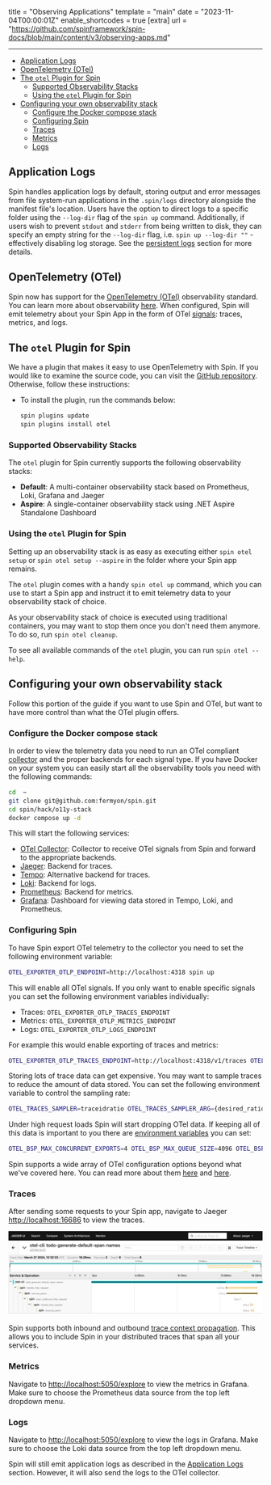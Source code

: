 title = "Observing Applications"
template = "main"
date = "2023-11-04T00:00:01Z"
enable_shortcodes = true
[extra]
url = "https://github.com/spinframework/spin-docs/blob/main/content/v3/observing-apps.md"

---

- [Application Logs](#application-logs)
- [OpenTelemetry (OTel)](#opentelemetry-otel)
- [The `otel` Plugin for Spin](#the-otel-plugin-for-spin)
  - [Supported Observability Stacks](#supported-observability-stacks)
  - [Using the `otel` Plugin for Spin](#using-the-otel-plugin-for-spin)
- [Configuring your own observability stack](#configuring-your-own-observability-stack)
  - [Configure the Docker compose stack](#configure-the-docker-compose-stack)
  - [Configuring Spin](#configuring-spin)
  - [Traces](#traces)
  - [Metrics](#metrics)
  - [Logs](#logs)

## Application Logs

Spin handles application logs by default, storing output and error messages from file system-run applications in the `.spin/logs` directory alongside the manifest file's location. Users have the option to direct logs to a specific folder using the `--log-dir` flag of the `spin up` command. Additionally, if users wish to prevent `stdout` and `stderr` from being written to disk, they can specify an empty string for the `--log-dir` flag, i.e. `spin up --log-dir ""` - effectively disabling log storage. See the [persistent logs](./running-apps#persistent-logs) section for more details.

## OpenTelemetry (OTel)

Spin now has support for the [OpenTelemetry (OTel)](https://opentelemetry.io/) observability standard. You can learn more about observability [here](https://opentelemetry.io/docs/concepts/observability-primer/). When configured, Spin will emit telemetry about your Spin App in the form of OTel [signals](https://opentelemetry.io/docs/concepts/signals/): traces, metrics, and logs.

## The `otel` Plugin for Spin

We have a plugin that makes it easy to use OpenTelemetry with Spin. If you would like to examine the source code, you can visit the [GitHub repository](https://github.com/fermyon/otel-plugin). Otherwise, follow these instructions:

- To install the plugin, run the commands below:

  ```sh
  spin plugins update
  spin plugins install otel
  ```

### Supported Observability Stacks

The `otel` plugin for Spin currently supports the following observability stacks:

- **Default**: A multi-container observability stack based on Prometheus, Loki, Grafana and Jaeger
- **Aspire**: A single-container observability stack using .NET Aspire Standalone Dashboard

### Using the `otel` Plugin for Spin

Setting up an observability stack is as easy as executing either `spin otel setup` or `spin otel setup --aspire` in the folder where your Spin app remains. 

The `otel` plugin comes with a handy `spin otel up` command, which you can use to start a Spin app and instruct it to emit telemetry data to your observability stack of choice.

As your observability stack of choice is executed using traditional containers, you may want to stop them once you don't need them anymore. To do so, run `spin otel cleanup`.

To see all available commands of the `otel` plugin, you can run `spin otel --help`.

## Configuring your own observability stack

Follow this portion of the guide if you want to use Spin and OTel, but want to have more control than what the OTel plugin offers.

### Configure the Docker compose stack

In order to view the telemetry data you need to run an OTel compliant [collector](https://opentelemetry.io/docs/collector/) and the proper backends for each signal type. If you have Docker on your system you can easily start all the observability tools you need with the following commands:

```sh
cd  ~
git clone git@github.com:fermyon/spin.git
cd spin/hack/o11y-stack
docker compose up -d
```

This will start the following services:

- [OTel Collector](https://opentelemetry.io/docs/collector/): Collector to receive OTel signals from Spin and forward to the appropriate backends.
- [Jaeger](https://www.jaegertracing.io/): Backend for traces.
- [Tempo](https://grafana.com/oss/tempo/): Alternative backend for traces.
- [Loki](https://grafana.com/oss/loki/): Backend for logs.
- [Prometheus](https://prometheus.io/): Backend for metrics.
- [Grafana](https://grafana.com/oss/grafana/): Dashboard for viewing data stored in Tempo, Loki, and Prometheus.

### Configuring Spin

To have Spin export OTel telemetry to the collector you need to set the following environment variable:

```sh
OTEL_EXPORTER_OTLP_ENDPOINT=http://localhost:4318 spin up
```

This will enable all OTel signals. If you only want to enable specific signals you can set the following environment variables individually:

- Traces: `OTEL_EXPORTER_OTLP_TRACES_ENDPOINT`
- Metrics: `OTEL_EXPORTER_OTLP_METRICS_ENDPOINT`
- Logs: `OTEL_EXPORTER_OTLP_LOGS_ENDPOINT`

For example this would enable exporting of traces and metrics:

```sh
OTEL_EXPORTER_OTLP_TRACES_ENDPOINT=http://localhost:4318/v1/traces OTEL_EXPORTER_OTLP_METRICS_ENDPOINT=http://localhost:4318/v1/metrics spin up
```

Storing lots of trace data can get expensive. You may want to sample traces to reduce the amount of data stored. You can set the following environment variable to control the sampling rate:

```sh
OTEL_TRACES_SAMPLER=traceidratio OTEL_TRACES_SAMPLER_ARG={desired_ratio} OTEL_EXPORTER_OTLP_ENDPOINT=http://localhost:4318 spin up
```

Under high request loads Spin will start dropping OTel data. If keeping all of this data is important to you there are [environment variables](https://opentelemetry.io/docs/specs/otel/configuration/sdk-environment-variables/#batch-span-processor) you can set:

```sh
OTEL_BSP_MAX_CONCURRENT_EXPORTS=4 OTEL_BSP_MAX_QUEUE_SIZE=4096 OTEL_BSP_SCHEDULE_DELAY=1000 OTEL_EXPORTER_OTLP_ENDPOINT=http://localhost:4318 spin up
```

Spin supports a wide array of OTel configuration options beyond what we've covered here. You can read more about them [here](https://opentelemetry.io/docs/specs/otel/protocol/exporter/) and [here](https://opentelemetry.io/docs/specs/otel/configuration/sdk-environment-variables/#general-sdk-configuration).

### Traces

After sending some requests to your Spin app, navigate to Jaeger [http://localhost:16686](http://localhost:16686) to view the traces.

![Traces from app](/static/image/jaeger-traces.png)

Spin supports both inbound and outbound [trace context propagation](https://opentelemetry.io/docs/concepts/context-propagation/). This allows you to include Spin in your distributed traces that span all your services.

### Metrics

Navigate to [http://localhost:5050/explore](http://localhost:5050/explore) to view the metrics in Grafana. Make sure to choose the Prometheus data source from the top left dropdown menu.

### Logs

Navigate to [http://localhost:5050/explore](http://localhost:5050/explore) to view the logs in Grafana. Make sure to choose the Loki data source from the top left dropdown menu.

Spin will still emit application logs as described in the [Application Logs](#application-logs) section. However, it will also send the logs to the OTel collector.
